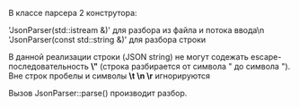 В классе парсера 2 конструтора:

'JsonParser(std::istream &)' для разбора из файла и потока ввода\n
'JsonParser(const std::string &)' для разбора строки

В данной реализации строки (JSON string) не могут содежать escape-последовательность **\\"** (строка разбирается от символа " до символа ").
Вне строк  пробелы и символы **\t \n \r** игнорируются

Вызов JsonParser::parse() производит разбор.

